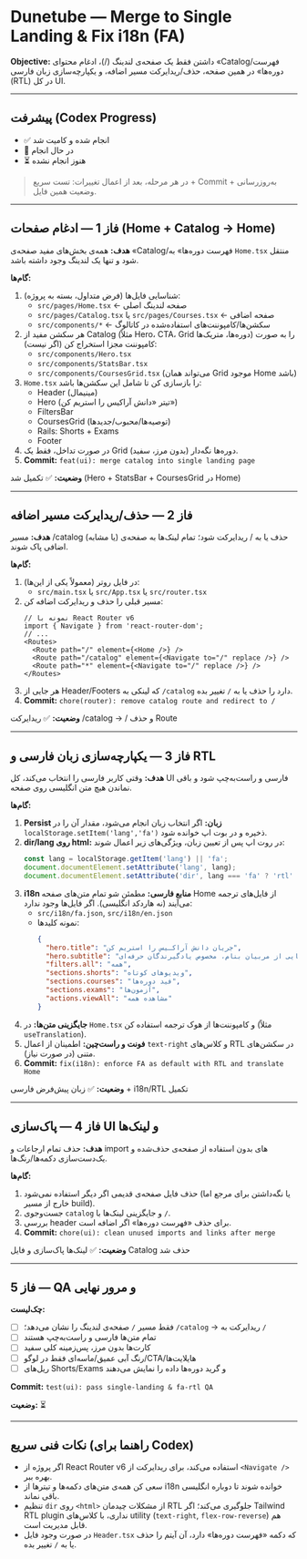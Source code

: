 # Dunetube — Merge to Single Landing & Fix i18n (FA)
**Objective:** داشتن فقط یک صفحه‌ی لندینگ (/)، ادغام محتوای «Catalog/فهرست دوره‌ها» در همین صفحه، حذف/ریدایرکت مسیر اضافه، و یکپارچه‌سازی زبان فارسی (RTL) در کل UI.

---

## پیشرفت (Codex Progress)
- ✅ انجام شده و کامیت شد
- 🚧 در حال انجام
- ⏳ هنوز انجام نشده

> در هر مرحله، بعد از اعمال تغییرات: تست سریع + Commit + به‌روزرسانی وضعیت همین فایل.

---

## فاز 1 — ادغام صفحات (Home + Catalog → Home)
**هدف:** همه‌ی بخش‌های مفید صفحه‌ی «Catalog/فهرست دوره‌ها» به `Home.tsx` منتقل شود و تنها یک لندینگ وجود داشته باشد.

**گام‌ها:**
1. شناسایی فایل‌ها (فرض متداول، بسته به پروژه):
   - `src/pages/Home.tsx`  ← صفحه لندینگ اصلی
   - `src/pages/Catalog.tsx` یا `src/pages/Courses.tsx`  ← صفحه اضافی
   - `src/components/*`  ← سکشن‌ها/کامپوننت‌های استفاده‌شده در کاتالوگ
2. هر سکشن مفید از Catalog (مثلاً Hero، CTA، Grid دوره‌ها، متریک‌ها) را به صورت کامپوننت مجزا استخراج کن (اگر نیست):
   - `src/components/Hero.tsx`
   - `src/components/StatsBar.tsx`
   - `src/components/CoursesGrid.tsx` (می‌تواند همان Grid موجود Home باشد)
3. `Home.tsx` را بازسازی کن تا شامل این سکشن‌ها باشد:
   - Header (مینیمال)
   - Hero (تیتر «دانش آراکیس را استریم کن»)
   - FiltersBar
   - CoursesGrid (توصیه‌ها/محبوب/جدیدها)
   - Rails: Shorts + Exams
   - Footer
4. در صورت تداخل، فقط یک Grid دوره‌ها نگه‌دار (بدون مرز، سفید).
5. **Commit:** `feat(ui): merge catalog into single landing page`

**وضعیت:** ✅ تکمیل شد (Hero + StatsBar + CoursesGrid در Home)

---

## فاز 2 — حذف/ریدایرکت مسیر اضافه
**هدف:** مسیر /catalog (یا مشابه) حذف یا به / ریدایرکت شود؛ تمام لینک‌ها به صفحه‌ی اضافی پاک شوند.

**گام‌ها:**
1. در فایل روتر (معمولاً یکی از این‌ها):
   - `src/main.tsx` یا `src/App.tsx` یا `src/router.tsx`
2. مسیر قبلی را حذف و ریدایرکت اضافه کن:
   ```tsx
   // نمونه با React Router v6
   import { Navigate } from 'react-router-dom';
   // ...
   <Routes>
     <Route path="/" element={<Home />} />
     <Route path="/catalog" element={<Navigate to="/" replace />} />
     <Route path="*" element={<Navigate to="/" replace />} />
   </Routes>
   ```
3. هر جایی از Header/Footers که لینکی به `/catalog` دارد را حذف یا به `/` تغییر بده.
4. **Commit:** `chore(router): remove catalog route and redirect to /`

**وضعیت:** ✅ ریدایرکت /catalog → / و حذف Route

---

## فاز 3 — یکپارچه‌سازی زبان فارسی و RTL
**هدف:** وقتی کاربر فارسی را انتخاب می‌کند، کل UI فارسی و راست‌به‌چپ شود و باقی نماندن هیچ متن انگلیسی روی صفحه.

**گام‌ها:**
1. **Persist زبان:** اگر انتخاب زبان انجام می‌شود، مقدار آن را در `localStorage.setItem('lang','fa')` ذخیره و در بوت اپ خوانده شود.
2. **dir/lang روی html:** در روت اپ پس از تعیین زبان، ویژگی‌های زیر اعمال شوند:
   ```ts
   const lang = localStorage.getItem('lang') || 'fa';
   document.documentElement.setAttribute('lang', lang);
   document.documentElement.setAttribute('dir', lang === 'fa' ? 'rtl' : 'ltr');
   ```
3. **i18n منابع فارسی:** مطمئن شو تمام متن‌های صفحه Home از فایل‌های ترجمه می‌آیند (نه هاردکد انگلیسی). اگر فایل‌ها وجود ندارد:
   - `src/i18n/fa.json`, `src/i18n/en.json`
   - نمونه کلیدها:
     ```json
     {
       "hero.title": "جریان دانش آراکـیس را استریم کن",
       "hero.subtitle": "درس‌های سینمایی از مربیان بنام، مخصوص یادگیرندگان حرفه‌ای",
       "filters.all": "همه",
       "sections.shorts": "ویدیوهای کوتاه",
       "sections.courses": "فید دوره‌ها",
       "sections.exams": "آزمون‌ها",
       "actions.viewAll": "مشاهده همه"
     }
     ```
4. **جایگزینی متن‌ها:** در `Home.tsx` و کامپوننت‌ها از هوک ترجمه استفاده کن (مثلاً `useTranslation`).
5. **فونت و راست‌چین:** اطمینان از اعمال `text-right` و کلاس‌های RTL در سکشن‌های متنی (در صورت نیاز).
6. **Commit:** `fix(i18n): enforce FA as default with RTL and translate Home`

**وضعیت:** ✅ زبان پیش‌فرض فارسی + i18n/RTL تکمیل

---

## فاز 4 — پاک‌سازی UI و لینک‌ها
**هدف:** حذف تمام ارجاعات و import های بدون استفاده از صفحه‌ی حذف‌شده و یک‌دست‌سازی دکمه‌ها/رنگ‌ها.

**گام‌ها:**
1. حذف فایل صفحه‌ی قدیمی اگر دیگر استفاده نمی‌شود (یا نگه‌داشتن برای مرجع اما خارج از مسیر build).
2. جست‌وجوی `catalog` و جایگزینی لینک‌ها با `/`.
3. بررسی header برای حذف «فهرست دوره‌ها» اگر اضافه است.
4. **Commit:** `chore(ui): clean unused imports and links after merge`

**وضعیت:** ✅ لینک‌ها پاک‌سازی و فایل Catalog حذف شد

---

## فاز 5 — QA و مرور نهایی
**چک‌لیست:**
- [ ] فقط مسیر `/` صفحه‌ی لندینگ را نشان می‌دهد؛ `/catalog` → ریدایرکت به `/`
- [ ] تمام متن‌ها فارسی و راست‌به‌چپ هستند
- [ ] کارت‌ها بدون مرز، پس‌زمینه کلی سفید
- [ ] رنگ آبی عمیق/ماسه‌ای فقط در لوگو/CTA/هایلایت‌ها
- [ ] ریل‌های Shorts/Exams و گرید دوره‌ها داده را نمایش می‌دهند

**Commit:** `test(ui): pass single-landing & fa-rtl QA`

**وضعیت:** ⏳

---

## نکات فنی سریع (راهنما برای Codex)
- اگر پروژه از React Router v6 استفاده می‌کند، برای ریدایرکت از `<Navigate />` بهره ببر.
- سعی کن همه‌ی متن‌های دکمه‌ها و تیترها از i18n خوانده شوند تا دوباره انگلیسی باقی نماند.
- تنظیم `dir` روی `<html>` از مشکلات چیدمان RTL جلوگیری می‌کند؛ اگر Tailwind RTL plugin نداری، با کلاس‌های utility (`text-right`, `flex-row-reverse`) هم قابل مدیریت است.
- در صورت وجود فایل `Header.tsx` که دکمه «فهرست دوره‌ها» دارد، آن آیتم را حذف یا به `/` تغییر بده.
